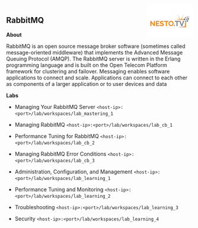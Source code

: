 <img align="right" src="./logo-small.png">

## RabbitMQ


**About**

RabbitMQ is an open source message broker software (sometimes called message-oriented middleware) that implements the Advanced Message Queuing Protocol (AMQP). The RabbitMQ server is written in the Erlang programming language and is built on the Open Telecom Platform framework for clustering and failover. Messaging enables software applications to connect and scale. Applications can connect to each other as components of a larger application or to user devices and data

**Labs**

- Managing Your RabbitMQ Server
     `<host-ip>:<port>/lab/workspaces/lab_mastering_1`

- Managing RabbitMQ
     `<host-ip>:<port>/lab/workspaces/lab_cb_1`

- Performance Tuning for RabbitMQ
     `<host-ip>:<port>/lab/workspaces/lab_cb_2`

- Managing RabbitMQ Error Conditions
     `<host-ip>:<port>/lab/workspaces/lab_cb_3`

- Administration, Configuration, and Management
     `<host-ip>:<port>/lab/workspaces/lab_learning_1`

- Performance Tuning and Monitoring
     `<host-ip>:<port>/lab/workspaces/lab_learning_2`

- Troubleshooting
     `<host-ip>:<port>/lab/workspaces/lab_learning_3`
     
- Security
     `<host-ip>:<port>/lab/workspaces/lab_learning_4`
